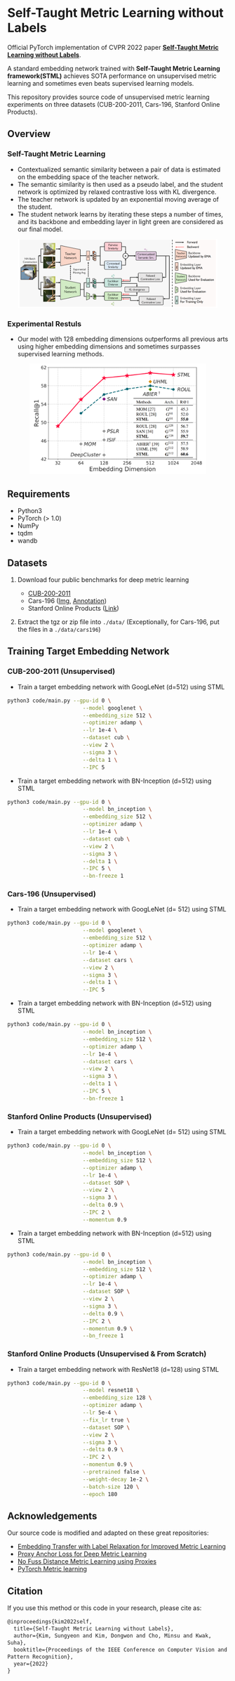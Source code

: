 # Self-Taught Metric Learning without Labels

Official PyTorch implementation of CVPR 2022 paper [**Self-Taught Metric Learning without Labels**](https://arxiv.org/abs/2205.01903). 

A standard embedding network trained with **Self-Taught Metric Learning framework(STML)** achieves SOTA performance on unsupervised metric learning
 and sometimes even beats supervised learning models.

This repository provides source code of unsupervised metric learning experiments on three datasets (CUB-200-2011, Cars-196, Stanford Online Products).

## Overview

### Self-Taught Metric Learning
- Contextualized semantic similarity between a pair of data is estimated on the embedding space of the teacher network. 
- The semantic similarity is then used as a pseudo label, and the student network is optimized by relaxed contrastive loss with KL divergence.
- The teacher network is updated by an exponential moving average of the student. 
- The student network learns by iterating these steps a number of times, and its backbone and embedding layer in light green are considered as our final model.
  
<p align="center"><img src="misc/stml_overview.png" alt="graph" width="90%"></p>

### Experimental Restuls
- Our model with 128 embedding dimensions outperforms all previous arts using higher embedding dimensions and sometimes surpasses supervised learning methods. 

<p align="center"><img src="misc/stml_recall.png" alt="graph" width="80%"></p>

## Requirements

- Python3
- PyTorch (> 1.0)
- NumPy
- tqdm
- wandb

## Datasets

1. Download four public benchmarks for deep metric learning
   - [CUB-200-2011](http://www.vision.caltech.edu/visipedia-data/CUB-200-2011/CUB_200_2011.tgz)
   - Cars-196 ([Img](http://imagenet.stanford.edu/internal/car196/car_ims.tgz), [Annotation](http://imagenet.stanford.edu/internal/car196/cars_annos.mat))
   - Stanford Online Products ([Link](https://cvgl.stanford.edu/projects/lifted_struct/))

2. Extract the tgz or zip file into `./data/` (Exceptionally, for Cars-196, put the files in a `./data/cars196`)

## Training Target Embedding Network

### CUB-200-2011 (Unsupervised)

- Train a target embedding network with GoogLeNet (d=512) using STML

```bash
python3 code/main.py --gpu-id 0 \
                        --model googlenet \
                        --embedding_size 512 \
                        --optimizer adamp \
                        --lr 1e-4 \
                        --dataset cub \
                        --view 2 \
                        --sigma 3 \
                        --delta 1 \
                        --IPC 5
```

- Train a target embedding network with BN-Inception (d=512) using STML

```bash
python3 code/main.py --gpu-id 0 \
                        --model bn_inception \
                        --embedding_size 512 \
                        --optimizer adamp \
                        --lr 1e-4 \
                        --dataset cub \
                        --view 2 \
                        --sigma 3 \
                        --delta 1 \
                        --IPC 5 \
                        --bn-freeze 1
```

### Cars-196 (Unsupervised)

- Train a target embedding network with GoogLeNet (d= 512) using STML

```bash
python3 code/main.py --gpu-id 0 \
                        --model googlenet \
                        --embedding_size 512 \
                        --optimizer adamp \
                        --lr 1e-4 \
                        --dataset cars \
                        --view 2 \
                        --sigma 3 \
                        --delta 1 \
                        --IPC 5
```

- Train a target embedding network with BN-Inception (d=512) using STML 

```bash
python3 code/main.py --gpu-id 0 \
                        --model bn_inception \
                        --embedding_size 512 \
                        --optimizer adamp \
                        --lr 1e-4 \
                        --dataset cars \
                        --view 2 \
                        --sigma 3 \
                        --delta 1 \
                        --IPC 5 \
                        --bn-freeze 1
```

### Stanford Online Products (Unsupervised)

- Train a target embedding network with GoogLeNet (d= 512) using STML

```bash
python3 code/main.py --gpu-id 0 \
                        --model bn_inception \
                        --embedding_size 512 \
                        --optimizer adamp \
                        --lr 1e-4 \
                        --dataset SOP \
                        --view 2 \
                        --sigma 3 \
                        --delta 0.9 \
                        --IPC 2 \
                        --momentum 0.9
```

- Train a target embedding network with BN-Inception (d=512) using STML 

```bash
python3 code/main.py --gpu-id 0 \
                        --model bn_inception \
                        --embedding_size 512 \
                        --optimizer adamp \
                        --lr 1e-4 \
                        --dataset SOP \
                        --view 2 \
                        --sigma 3 \
                        --delta 0.9 \
                        --IPC 2 \
                        --momentum 0.9 \
                        --bn_freeze 1
```

### Stanford Online Products (Unsupervised & From Scratch)

- Train a target embedding network with ResNet18 (d=128) using STML 

```bash
python3 code/main.py --gpu-id 0 \
                        --model resnet18 \
                        --embedding_size 128 \
                        --optimizer adamp \
                        --lr 5e-4 \
                        --fix_lr true \
                        --dataset SOP \
                        --view 2 \
                        --sigma 3 \
                        --delta 0.9 \
                        --IPC 2 \
                        --momentum 0.9 \
                        --pretrained false \
                        --weight-decay 1e-2 \
                        --batch-size 120 \
                        --epoch 180
```

## Acknowledgements

Our source code is modified and adapted on these great repositories:

- [Embedding Transfer with Label Relaxation for Improved Metric Learning](https://github.com/tjddus9597/LabelRelaxation-CVPR21)
- [Proxy Anchor Loss for Deep Metric Learning](https://github.com/tjddus9597/Proxy-Anchor-CVPR2020)
- [No Fuss Distance Metric Learning using Proxies](https://github.com/dichotomies/proxy-nca)
- [PyTorch Metric learning](https://github.com/KevinMusgrave/pytorch-metric-learning)


## Citation

If you use this method or this code in your research, please cite as:

    @inproceedings{kim2022self,
      title={Self-Taught Metric Learning without Labels},
      author={Kim, Sungyeon and Kim, Dongwon and Cho, Minsu and Kwak, Suha},
      booktitle={Proceedings of the IEEE Conference on Computer Vision and Pattern Recognition},
      year={2022}
    }